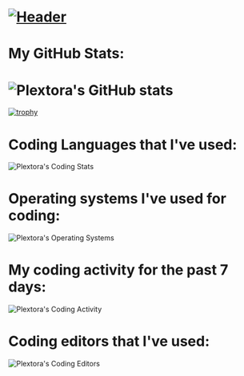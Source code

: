 # [![Header](https://i.imgur.com/iHrFyEq.png)](https://plextora.github.io/Web-Page/)

# My GitHub Stats:
# ![Plextora's GitHub stats](https://github-readme-stats.vercel.app/api?username=plextora&show_icons=true&theme=radical)
[![trophy](https://github-profile-trophy.vercel.app/?username=plextora&theme=alduin)](https://github.com/ryo-ma/github-profile-trophy)
# Coding Languages that I've used:
![Plextora's Coding Stats](https://wakatime.com/share/@Plextora/0fd43933-cfa7-45fc-88b6-c099d358f7a9.svg)
# Operating systems I've used for coding:
![Plextora's Operating Systems](https://wakatime.com/share/@Plextora/38aeabb7-8896-4949-939a-f353fe031d5a.svg)
# My coding activity for the past 7 days:
![Plextora's Coding Activity](https://wakatime.com/share/@Plextora/73c9ee16-4496-4219-ad51-554c40f5a182.svg)
# Coding editors that I've used:
![Plextora's Coding Editors](https://wakatime.com/share/@Plextora/b872ddf4-9709-42ed-9bab-68389a3fda24.svg)
